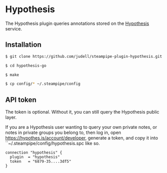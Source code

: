 # Hypothesis

The Hypothesis plugin queries annotations stored on the [Hypothesis](https://hypothes.is) service.

## Installation

```bash
$ git clone https://github.com/judell/steampipe-plugin-hypothesis.git

$ cd hypothesis-go

$ make

$ cp config/* ~/.steampipe/config
```

## API token

The token is optional. Without it, you can still query the Hypothesis public layer. 

If you are a Hypothesis user wanting to query your own private notes, or notes in private groups you belong to, then log in, open https://hypothes.is/account/developer, generate a token, and copy it into ``~/.steampipe/config/hypothesis.spc like so.

  ```hcl
  connection "hypothesis" {
    plugin  = "hypothesis"
    token   = "6879-35....3df5"
  }
```
